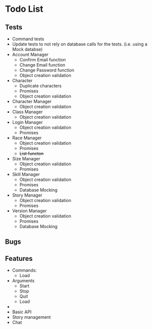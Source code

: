 Todo List
======

Tests
------

* Command tests
* Update tests to not rely on database calls for the tests. (i.e. using a Mock databse)
* Account Manager
	* Confirm Email function
	* Change Email function
	* Change Password function
	* Object creation validation
* Character
	* Duplicate characters
	* Promises
	* Object creation validation
* Character Manager
	* Object creation validation
* Class Manager
	* Object creation validation
* Login Manager
	* Object creation validation
	* Promises
* Race Manager
	* Object creation validation
	* Promises
	* ~~List functon~~
* Size Manager
	* Object creation validation
	* Promises
* Skill Manager
	* Object creation validation
	* Promises
	* Database Mocking
* Story Manager
	* Object creation validation
	* Promises
* Version Manager
	* Object creation validation
	* Promises
	* Database Mocking

Bugs
------



Features
------

* Commands:
  * Load
* Arguments
  * Start
  * Stop
  * Quit
  * Load
* 
* Basic API
* Story management
* Chat
